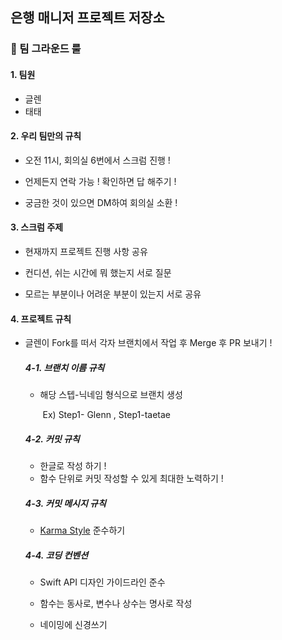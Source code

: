 ## 은행 매니저 프로젝트 저장소

### 🚀 팀 그라운드 룰

#### 1. 팀원

* 글렌
* 태태



#### 2. 우리 팀만의 규칙

- 오전 11시, 회의실 6번에서 스크럼 진행 !

- 언제든지 연락 가능 ! 확인하면 답 해주기 !

- 궁금한 것이 있으면 DM하여 회의실 소환 !



#### 3. 스크럼 주제

- 현재까지 프로젝트 진행 사항 공유

- 컨디션, 쉬는 시간에 뭐 했는지 서로 질문

- 모르는 부분이나 어려운 부분이 있는지 서로 공유



#### 4. 프로젝트 규칙

* 글렌이 Fork를 떠서 각자 브랜치에서 작업 후 Merge 후 PR 보내기 !

  ##### 4-1. 브랜치 이름 규칙

  * 해당 스텝-닉네임 형식으로 브랜치 생성

    ​	Ex) Step1- Glenn , Step1-taetae

  ##### 4-2. 커밋 규칙

  - 한글로 작성 하기 !
  - 함수 단위로 커밋 작성할 수 있게 최대한 노력하기 !

  ##### 4-3. 커밋 메시지 규칙

  * [Karma Style](http://karma-runner.github.io/5.2/dev/git-commit-msg.html) 준수하기

  ##### 4-4. 코딩 컨벤션

  - Swift API 디자인 가이드라인 준수

  - 함수는 동사로, 변수나 상수는 명사로 작성

  - 네이밍에 신경쓰기